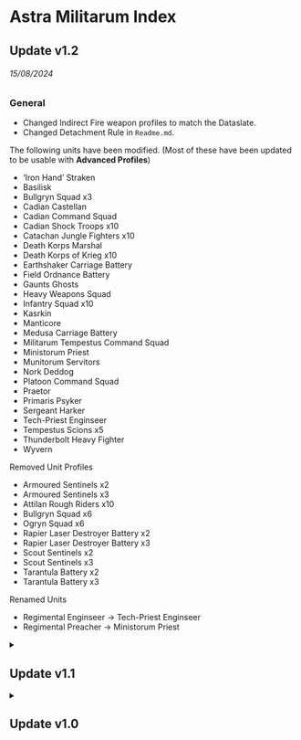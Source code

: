 # Astra Militarum Index

## Update v1.2
###### 15/08/2024
### General

* Changed Indirect Fire weapon profiles to match the Dataslate.
* Changed Detachment Rule in `Readme.md`.

The following units have been modified. (Most of these have been updated to be usable with **Advanced Profiles**)
  * ‘Iron Hand’ Straken
  * Basilisk
  * Bullgryn Squad x3
  * Cadian Castellan
  * Cadian Command Squad
  * Cadian Shock Troops x10
  * Catachan Jungle Fighters x10
  * Death Korps Marshal
  * Death Korps of Krieg x10
  * Earthshaker Carriage Battery
  * Field Ordnance Battery
  * Gaunts Ghosts
  * Heavy Weapons Squad
  * Infantry Squad x10
  * Kasrkin
  * Manticore
  * Medusa Carriage Battery
  * Militarum Tempestus Command Squad
  * Ministorum Priest
  * Munitorum Servitors
  * Nork Deddog
  * Platoon Command Squad
  * Praetor
  * Primaris Psyker
  * Sergeant Harker
  * Tech-Priest Enginseer
  * Tempestus Scions x5
  * Thunderbolt Heavy Fighter
  * Wyvern

Removed Unit Profiles
  * Armoured Sentinels x2
  * Armoured Sentinels x3
  * Attilan Rough Riders x10
  * Bullgryn Squad x6
  * Ogryn Squad x6
  * Rapier Laser Destroyer Battery x2
  * Rapier Laser Destroyer Battery x3
  * Scout Sentinels x2
  * Scout Sentinels x3
  * Tarantula Battery x2
  * Tarantula Battery x3

Renamed Units
  * Regimental Enginseer  ->  Tech-Priest Enginseer
  * Regimental Preacher  ->  Ministorum Priest

<details>
<summary><h2>Update v1.1</h2></summary>

###### 24/06/2024
### General
* Modified the `Readme.md` to reflect the `Psychic` Keyword.

* `Psychic` weapons/abilities added to the following profiles:
  * Primaris Psyker
  * Regimental Attachés

</details>

<details>
<summary><h2>Update v1.0</h2></summary>

###### 10/11/2023
### General
Added Index, all information can be found in the `Readme.md`.

</details>